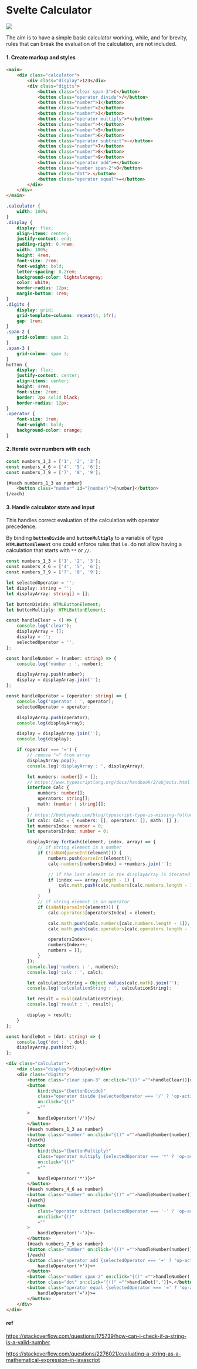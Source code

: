 # Svelte Calculator

<img src="/static/Screenshot_20240226_160922.png">

The aim is to have a simple basic calculator working, while, and for brevity, rules that can break the evaluation of the calculation, are not included.

#### 1. Create markup and styles

```html
<main>
	<div class="calculator">
		<div class="display">123</div>
		<div class="digits">
			<button class="clear span-3">C</button>
			<button class="operator divide">/</button>
			<button class="number">1</button>
			<button class="number">2</button>
			<button class="number">3</button>
			<button class="operator multiply">*</button>
			<button class="number">4</button>
			<button class="number">5</button>
			<button class="number">6</button>
			<button class="operator subtract">-</button>
			<button class="number">7</button>
			<button class="number">8</button>
			<button class="number">9</button>
			<button class="operator add">+</button>
			<button class="number span-2">0</button>
			<button class="dot">.</button>
			<button class="operator equal">=</button>
		</div>
	</div>
</main>
```

```css
.calculator {
	width: 100%;
}
.display {
	display: flex;
	align-items: center;
	justify-content: end;
	padding-right: 0.4rem;
	width: 100%;
	height: 4rem;
	font-size: 2rem;
	font-weight: bold;
	letter-spacing: 0.2rem;
	background-color: lightslategrey;
	color: white;
	border-radius: 12px;
	margin-bottom: 1rem;
}
.digits {
	display: grid;
	grid-template-columns: repeat(4, 1fr);
	gap: 1rem;
}
.span-2 {
	grid-column: span 2;
}
.span-3 {
	grid-column: span 3;
}
button {
	display: flex;
	justify-content: center;
	align-items: center;
	height: 4rem;
	font-size: 2rem;
	border: 2px solid black;
	border-radius: 12px;
}
.operator {
	font-size: 3rem;
	font-weight: bold;
	background-color: orange;
}
```

#### 2. Iterate over numbers with each

```ts
const numbers_1_3 = ['1', '2', '3'];
const numbers_4_6 = ['4', '5', '6'];
const numbers_7_9 = ['7', '8', '9'];
```

<!-- prettier-ignore -->
```html
{#each numbers_1_3 as number}
	<button class="number" id="{number}">{number}</button>
{/each}
```

#### 3. Handle calculator state and input

This handles correct evaluation of the calculation with operator precedence.

By binding **`buttonDivide`** and **`buttonMultiply`** to a variable of type **`HTMLButtonElement`** one could enforce rules that i.e. do not allow having a calculation that starts with `**` or `//`.

```ts
const numbers_1_3 = ['1', '2', '3'];
const numbers_4_6 = ['4', '5', '6'];
const numbers_7_9 = ['7', '8', '9'];

let selectedOperator = '';
let display: string = '';
let displayArray: string[] = [];

let buttonDivide: HTMLButtonElement;
let buttonMultiply: HTMLButtonElement;

const handleClear = () => {
	console.log('clear');
	displayArray = [];
	display = '';
	selectedOperator = '';
};

const handleNumber = (number: string) => {
	console.log('number : ', number);

	displayArray.push(number);
	display = displayArray.join('');
};

const handleOperator = (operator: string) => {
	console.log('operator : ', operator);
	selectedOperator = operator;

	displayArray.push(operator);
	console.log(displayArray);

	display = displayArray.join('');
	console.log(display);

	if (operator === '=') {
		// remove "=" from array
		displayArray.pop();
		console.log('displayArray : ', displayArray);

		let numbers: number[] = [];
		// https://www.typescriptlang.org/docs/handbook/2/objects.html
		interface Calc {
			numbers: number[];
			operators: string[];
			math: (number | string)[];
		}
		// https://bobbyhadz.com/blog/typescript-type-is-missing-following-properties-from-type
		let calc: Calc = { numbers: [], operators: [], math: [] };
		let numbersIndex: number = 0;
		let operatorsIndex: number = 0;

		displayArray.forEach((element, index, array) => {
			// if string element is a number
			if (!isNaN(parseInt(element))) {
				numbers.push(parseInt(element));
				calc.numbers[numbersIndex] = +numbers.join('');

				// if the last element in the displayArray is iterated
				if (index === array.length - 1) {
					calc.math.push(calc.numbers[calc.numbers.length - 1]);
				}
			}
			// if string element is an operator
			if (isNaN(parseInt(element))) {
				calc.operators[operatorsIndex] = element;

				calc.math.push(calc.numbers[calc.numbers.length - 1]);
				calc.math.push(calc.operators[calc.operators.length - 1]);

				operatorsIndex++;
				numbersIndex++;
				numbers = [];
			}
		});
		console.log('numbers : ', numbers);
		console.log('calc : ', calc);

		let calculationString = Object.values(calc.math).join('');
		console.log('calculationString : ', calculationString);

		let result = eval(calculationString);
		console.log('result : ', result);

		display = result;
	}
};

const handleDot = (dot: string) => {
	console.log('dot : ', dot);
	displayArray.push(dot);
};
```

```html
<div class="calculator">
	<div class="display">{display}</div>
	<div class="digits">
		<button class="clear span-3" on:click="{()" ="">handleClear()}>C</button>
		<button
			bind:this="{buttonDivide}"
			class="operator divide {selectedOperator === '/' ? 'op-active' : ''}"
			on:click="{()"
			=""
		>
			handleOperator('/')}>/
		</button>
		{#each numbers_1_3 as number}
		<button class="number" on:click="{()" ="">handleNumber(number)}>{number}</button>
		{/each}
		<button
			bind:this="{buttonMultiply}"
			class="operator multiply {selectedOperator === '*' ? 'op-active' : ''}"
			on:click="{()"
			=""
		>
			handleOperator('*')}>*
		</button>
		{#each numbers_4_6 as number}
		<button class="number" on:click="{()" ="">handleNumber(number)}>{number}</button>
		{/each}
		<button
			class="operator subtract {selectedOperator === '-' ? 'op-active' : ''}"
			on:click="{()"
			=""
		>
			handleOperator('-')}>-
		</button>
		{#each numbers_7_9 as number}
		<button class="number" on:click="{()" ="">handleNumber(number)}>{number}</button>
		{/each}
		<button class="operator add {selectedOperator === '+' ? 'op-active' : ''}" on:click="{()" ="">
			handleOperator('+')}>+
		</button>
		<button class="number span-2" on:click="{()" ="">handleNumber('0')}>0</button>
		<button class="dot" on:click="{()" ="">handleDot('.')}>.</button>
		<button class="operator equal {selectedOperator === '=' ? 'op-active' : ''}" on:click="{()" ="">
			handleOperator('=')}>=
		</button>
	</div>
</div>
```

#### ref

<a href="https://stackoverflow.com/questions/175739/how-can-i-check-if-a-string-is-a-valid-number" target="_blank">https://stackoverflow.com/questions/175739/how-can-i-check-if-a-string-is-a-valid-number</a>

<a href="https://stackoverflow.com/questions/2276021/evaluating-a-string-as-a-mathematical-expression-in-javascript" target="_blank">https://stackoverflow.com/questions/2276021/evaluating-a-string-as-a-mathematical-expression-in-javascript</a>
